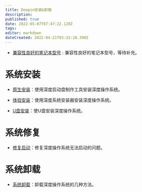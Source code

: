 ```yaml
---
title: Deepin安装&卸载
description: 
published: true
date: 2022-05-07T07:47:22.120Z
tags: 
editor: markdown
dateCreated: 2022-04-21T03:32:28.390Z
---
```


* [兼容性良好的笔记本型号](https://wiki.deepin.org/index.php?title=%E5%85%BC%E5%AE%B9%E6%80%A7%E8%89%AF%E5%A5%BD%E7%9A%84%E7%AC%94%E8%AE%B0%E6%9C%AC%E5%9E%8B%E5%8F%B7) : 兼容性良好的笔记本型号，等待补充。

# 系统安装

* [原生安装](原生安装)：使用深度启动盘制作工具安装深度操作系统。

* [体验安装](体验安装)：使用深度系统安装器安装深度操作系统。

* [U盘安装](U盘安装)：使U盘安装深度操作系统。

# 系统修复

* [修复启动](修复启动)：修复深度操作系统无法启动的问题。

# 系统卸载

* [系统卸载](修复启动)：卸载深度操作系统的几种方法。
